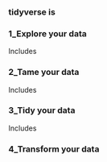 ### tidyverse is 

### 1_Explore your data
Includes 

### 2_Tame your data
Includes 

### 3_Tidy your data
Includes 

### 4_Transform your data